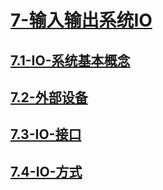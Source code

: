 # [7-输入输出系统IO](./7-输入输出系统IO/readme.md)

## [7.1-IO-系统基本概念](./7-输入输出系统IO/7.1-IO-系统基本概念/readme.md)

## [7.2-外部设备](./7-输入输出系统IO/7.2-外部设备/readme.md)

## [7.3-IO-接口](./7-输入输出系统IO/7.3-IO-接口/readme.md)

## [7.4-IO-方式](./7-输入输出系统IO/7.4-IO-方式/readme.md)